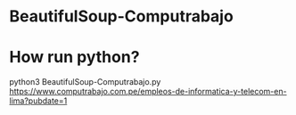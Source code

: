 # BeautifulSoup-Computrabajo

# How run python?

python3 BeautifulSoup-Computrabajo.py https://www.computrabajo.com.pe/empleos-de-informatica-y-telecom-en-lima?pubdate=1

